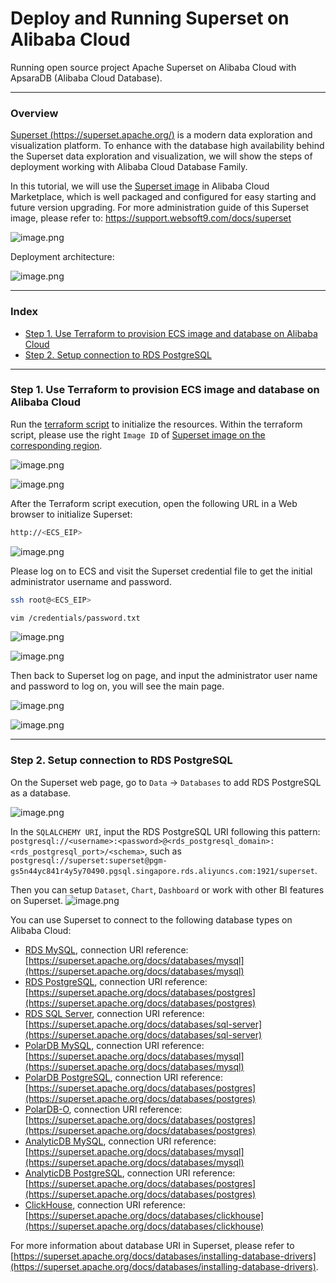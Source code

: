 # Deploy and Running Superset on Alibaba Cloud
Running open source project Apache Superset on Alibaba Cloud with ApsaraDB (Alibaba Cloud Database).

---
### Overview
[Superset (https://superset.apache.org/)](https://superset.apache.org/) is a modern data exploration and visualization platform.
To enhance with the database high availability behind the Superset data exploration and visualization, we will show the steps of deployment working with Alibaba Cloud Database Family.

In this tutorial, we will use the [Superset image](https://marketplace.alibabacloud.com/products/56698003/Apache_em_Superset_em_on_Ubuntu-sgcmjj00025684.html) in Alibaba Cloud Marketplace, which is well packaged and configured for easy starting and future version upgrading.
For more administration guide of this Superset image, please refer to: https://support.websoft9.com/docs/superset

![image.png](https://github.com/alibabacloud-howto/opensource_with_apsaradb/raw/main/apache-superset/images/worldbank_dashboard.png)

Deployment architecture:

![image.png](https://github.com/alibabacloud-howto/opensource_with_apsaradb/raw/main/apache-superset/images/archi.png)

---
### Index

- [Step 1. Use Terraform to provision ECS image and database on Alibaba Cloud](https://github.com/alibabacloud-howto/opensource_with_apsaradb/tree/main/apache-superset#step-1-use-terraform-to-provision-ecs-image-and-database-on-alibaba-cloud)
- [Step 2. Setup connection to RDS PostgreSQL](https://github.com/alibabacloud-howto/opensource_with_apsaradb/tree/main/apache-superset#step-2-setup-connection-to-rds-postgresql)

---
### Step 1. Use Terraform to provision ECS image and database on Alibaba Cloud

Run the [terraform script](https://github.com/alibabacloud-howto/opensource_with_apsaradb/blob/main/apache-superset/deployment/terraform/main.tf) to initialize the resources. 
Within the terraform script, please use the right ``Image ID`` of [Superset image on the corresponding region](https://marketplace.alibabacloud.com/products/56698003/Apache_em_Superset_em_on_Ubuntu-sgcmjj00025684.html).

![image.png](https://github.com/alibabacloud-howto/opensource_with_apsaradb/raw/main/apache-superset/images/superset_image.png)

![image.png](https://github.com/alibabacloud-howto/opensource_with_apsaradb/raw/main/apache-superset/images/superset_image_in_tf.png)

After the Terraform script execution, open the following URL in a Web browser to initialize Superset: 

```bash
http://<ECS_EIP>
```

![image.png](https://github.com/alibabacloud-howto/opensource_with_apsaradb/raw/main/apache-superset/images/tf_done.png)

Please log on to ECS and visit the Superset credential file to get the initial administrator username and password.

```bash
ssh root@<ECS_EIP>

vim /credentials/password.txt
```

![image.png](https://github.com/alibabacloud-howto/opensource_with_apsaradb/raw/main/apache-superset/images/ecs_logon.png)

![image.png](https://github.com/alibabacloud-howto/opensource_with_apsaradb/raw/main/apache-superset/images/superset_passwword.png)

Then back to Superset log on page, and input the administrator user name and password to log on, you will see the main page.

![image.png](https://github.com/alibabacloud-howto/opensource_with_apsaradb/raw/main/apache-superset/images/superset_logon.png)

![image.png](https://github.com/alibabacloud-howto/opensource_with_apsaradb/raw/main/apache-superset/images/superset_main.png)

---
### Step 2. Setup connection to RDS PostgreSQL

On the Superset web page, go to ``Data`` -> ``Databases`` to add RDS PostgreSQL as a database.

![image.png](https://github.com/alibabacloud-howto/opensource_with_apsaradb/raw/main/apache-superset/images/rds_pg_config.png)

In the ``SQLALCHEMY URI``, input the RDS PostgreSQL URI following this pattern: ``postgresql://<username>:<password>@<rds_postgresql_domain>:<rds_postgresql_port>/<schema>``, such as ``postgresql://superset:superset@pgm-gs5n44yc841r4y5y70490.pgsql.singapore.rds.aliyuncs.com:1921/superset``.

Then you can setup ``Dataset``, ``Chart``, ``Dashboard`` or work with other BI features on Superset.
![image.png](https://github.com/alibabacloud-howto/opensource_with_apsaradb/raw/main/apache-superset/images/covid-19_dashboard.png)

You can use Superset to connect to the following database types on Alibaba Cloud:
- [RDS MySQL](), connection URI reference: [https://superset.apache.org/docs/databases/mysql](https://superset.apache.org/docs/databases/mysql)
- [RDS PostgreSQL](), connection URI reference: [https://superset.apache.org/docs/databases/postgres](https://superset.apache.org/docs/databases/postgres)
- [RDS SQL Server](), connection URI reference: [https://superset.apache.org/docs/databases/sql-server](https://superset.apache.org/docs/databases/sql-server)
- [PolarDB MySQL](), connection URI reference: [https://superset.apache.org/docs/databases/mysql](https://superset.apache.org/docs/databases/mysql)
- [PolarDB PostgreSQL](), connection URI reference: [https://superset.apache.org/docs/databases/postgres](https://superset.apache.org/docs/databases/postgres)
- [PolarDB-O](), connection URI reference: [https://superset.apache.org/docs/databases/postgres](https://superset.apache.org/docs/databases/postgres)
- [AnalyticDB MySQL](), connection URI reference: [https://superset.apache.org/docs/databases/mysql](https://superset.apache.org/docs/databases/mysql)
- [AnalyticDB PostgreSQL](), connection URI reference: [https://superset.apache.org/docs/databases/postgres](https://superset.apache.org/docs/databases/postgres)
- [ClickHouse](), connection URI reference: [https://superset.apache.org/docs/databases/clickhouse](https://superset.apache.org/docs/databases/clickhouse)

For more information about database URI in Superset, please refer to [https://superset.apache.org/docs/databases/installing-database-drivers](https://superset.apache.org/docs/databases/installing-database-drivers).